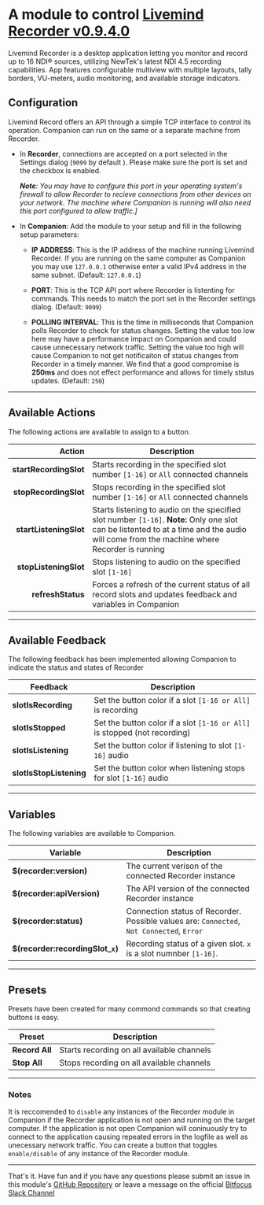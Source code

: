 # A module to control [Livemind Recorder v0.9.4.0](https://livemind.tv/recorder)

Livemind Recorder is a desktop application letting you monitor and record up to 16 NDI® sources, utilizing NewTek's latest NDI 4.5 recording capabilities. App features configurable multiview with multiple layouts, tally borders, VU-meters, audio monitoring, and available storage indicators.

## Configuration

Livemind Record offers an API through a simple TCP interface to control its operation. Companion can run on the same or a separate machine from Recorder.

- In **Recorder**, connections are accepted on a port selected in the Settings dialog (`9099` by default ). Please make sure the port is set and the checkbox is enabled. 
  
  _**Note**: You may have to confgure this port in your operating system's firewall to allow Recorder to recieve connections from other devices on your network. The machine where Companion is running will also need this port configured to allow traffic.]_
- In **Companion**: Add the module to your setup and fill in the following setup parameters:

  - **IP ADDRESS**: This is the IP address of the machine running Livemind Recorder. If you are running on the same computer as Companion you may use `127.0.0.1` otherwise enter a valid IPv4 address in the same subnet. (Default: `127.0.0.1`)
  
  - **PORT**: This is the TCP API port where Recorder is listenting for commands. This needs to match the port set in the Recorder settings dialog. (Default: `9099`)

  - **POLLING INTERVAL**: This is the time in milliseconds that Companion polls Recorder to check for status changes. Setting the value too low here may have a performance impact on Companion and could cause unnecessary network traffic. Setting the value too high will cause Companion to not get notificaiton of status changes from Recorder in a timely manner. We find that a good compromise is **250ms** and does not effect performance and allows for timely ststus updates. (Default: `250`)

---
## Available Actions

The following actions are available to assign to a button.

Action                        | Description                  
----------------------------: | ---------------------------- 
**startRecordingSlot**      | Starts recording in the specified slot number `[1-16]` or `All` connected channels 
**stopRecordingSlot**      | Stops recording in the specified slot number `[1-16]` or `All` connected channels
**startListeningSlot**     | Starts listening to audio on the specified slot number `[1-16]`. **Note:** Only one slot can be listented to at a time and the audio will come from the machine where Recorder is running
**stopListeningSlot**      | Stops listening to audio on the specified slot `[1-16]` 
**refreshStatus**           | Forces a refresh of the current status of all record slots and updates feedback and variables in Companion 


---
## Available Feedback

The following feedback has been implemented allowing Companion to indicate the status and states of Recorder

Feedback          | Description                        
----------------- | ---------------------------------- 
 **slotIsRecording**| Set the button color if a slot `[1-16 or All]` is recording
 **slotIsStopped**  | Set the button color if a slot `[1-16 or All]` is stopped (not recording) 
 **slotIsListening**| Set the button color if listening to slot `[1-16]` audio
 **slotIsStopListening**| Set the button color when listening stops for slot `[1-16]` audio

---
## Variables

The following variables are available to Companion.

Variable                | Description 
----------------------- | ----------------------------------- 
**$(recorder:version)** | The current verison of the connected Recorder instance
**$(recorder:apiVersion)** | The API version of the connected Recorder instance
**$(recorder:status)**  | Connection status of Recorder. Possible values are: `Connected`, `Not Connected`, `Error`       
**$(recorder:recordingSlot_`x`)** | Recording status of a given slot. `x` is a slot numnber `[1-16]`.
---
## Presets

Presets have been created for many commond commands so that creating buttons is easy.

Preset          | Description                                
--------------- | -------------------------------------------
**Record All**  | Starts recording on all available channels 
**Stop All**    | Stops recording on all available channels  

---

### Notes
It is reccomended to `disable` any instances of the Recorder module in Companion if the Recorder application is not open and running on the target computer. If the application is not open Companion will coninuously try to connect to the application causing repeated errors in the logfile as well as unecessary network traffic. You can create a button that toggles `enable/disable` of any instance of the Recorder module. 

---

That's it. Have fun and if you have any questions please submit an issue in this module's [GitHub Repository](https://github.com/bitfocus/companion-module-livemind-recorder) or leave a message on the official [Bitfocus Slack Channel](https://bitfocusio.slack.com/archives/CFG7HAN5N)
